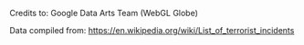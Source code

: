 Credits to:
  Google Data Arts Team (WebGL Globe)

Data compiled from: https://en.wikipedia.org/wiki/List_of_terrorist_incidents
